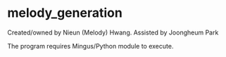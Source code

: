# melody_generation
Created/owned by Nieun (Melody) Hwang. Assisted by Joongheum Park

The program requires Mingus/Python module to execute. 
